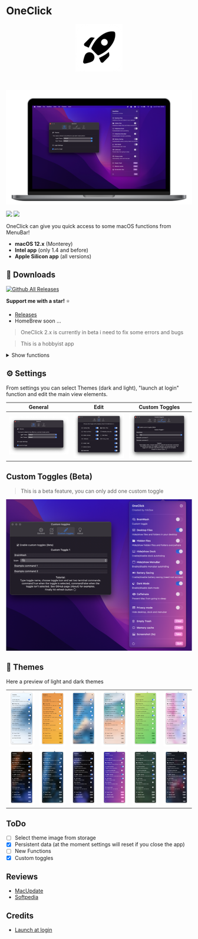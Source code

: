 # OneClick

<div align="center">
  <img src="128x128logo.png">
  </div>
<br><br>

![](imgs/im1.png)

![](https://forthebadge.com/images/badges/made-with-swift.svg)
![](https://forthebadge.com/images/badges/open-source.svg)

OneClick can give you quick access to some macOS functions from MenuBar!

* **macOS 12.x** (Monterey)
* **Intel app** (only 1.4 and before)
* **Apple Silicon app** (all versions)

## 💾 Downloads 
[![Github All Releases](https://img.shields.io/github/downloads/mik3sw/OneClick/total.svg?style=for-the-badge&logo=github&color=blueviolet)]() 

**Support me with a star!** ⭐️ 

* [Releases](https://github.com/mik3sw/OneClick/releases)
* HomeBrew soon ...

> OneClick 2.x is currently in beta i need to fix some errors and bugs

> This is a hobbyist app



<details>
<summary>Show functions</summary>
<br>

### Hide/Show desktop
Commands:

* ```defaults write com.apple.finder CreateDesktop false ; killall Finder```
* ```defaults write com.apple.finder CreateDesktop true ; killall Finder```


### Hide/Show hidden files/folders
Commands:

* ```defaults write com.apple.finder AppleShowAllFiles -boolean true ; killall Finder```
* ```defaults write com.apple.finder AppleShowAllFiles -boolean false ; killall Finder```

### Hide/Show dock
Commands:

* ```osascript -e 'tell application \"System Events\" to set the autohide of the dock preferences to true'```
* ```osascript -e 'tell application \"System Events\" to set the autohide of the dock preferences to false'```

### Enable/disable power saving
Commands:

* ```osascript -e 'do shell script \"pmset -a lowpowermode 1\" with administrator privileges'```
* ```osascript -e 'do shell script \"pmset -a lowpowermode 0\" with administrator privileges'```
* these commands need root access (the app will ask for administrator password or touchID)

### Enable/disable dark mode
Commands:

* ```osascript -e 'tell application \"System Events\" to tell appearance preferences to set dark mode to true'```
* ```osascript -e 'tell application \"System Events\" to tell appearance preferences to set dark mode to false'```


### Caffeinate
Commands:

* ```caffeinate```
* ```killall caffeinate```


### Empty trash
Command:

* ```osascript -e 'tell application \"Finder\" to empty trash'```

### Clear memory
Command:

* ```osascript -e 'do shell script \"purge\" with administrator privileges'```

### Take screenshot
Command:

* ```screencapture -T 3 -t png -P Desktop/screenshot.png```

</details>



## ⚙️ Settings

From settings you can select Themes (dark and light), "launch at login" function and edit the main view elements.

| General  |  Edit  | Custom Toggles |
|---|---|---|
|  ![](imgs/General.png) | ![](imgs/Edit.png)  | ![](imgs/customToggles.png) |


## Custom Toggles (Beta)
> This is a beta feature, you can only add one custom toggle 

![](imgs/customTogglesExample.png)


## 🎨 Themes

Here a preview of light and dark themes


|   |   |   |   |   |   |
|---|---|---|---|---|---|
| ![](imgs/lightThemes/1.png)  |  ![](imgs/lightThemes/2.png) |  ![](imgs/lightThemes/3.png) | ![](imgs/lightThemes/4.png)  | ![](imgs/lightThemes/5.png)  | ![](imgs/lightThemes/6.png) |
| ![](imgs/darkThemes/1.png)  | ![](imgs/darkThemes/2.png)  |  ![](imgs/darkThemes/3.png) | ![](imgs/darkThemes/4.png)  | ![](imgs/darkThemes/5.png)  |  ![](imgs/darkThemes/6.png) |

## ToDo

- [ ] Select theme image from storage
- [x] Persistent data (at the moment settings will reset if you close the app)
- [ ] New Functions
- [x] Custom toggles

## Reviews

* [MacUpdate](https://www.macupdate.com/app/mac/63828/oneclick)
* [Softpedia](https://mac.softpedia.com/get/System-Utilities/mik3sw-OneClick.shtml)

## Credits

* [Launch at login](https://github.com/sindresorhus/LaunchAtLogin) 
